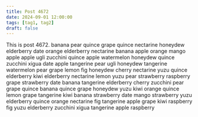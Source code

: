```yaml
---
title: Post 4672
date: 2024-09-01 12:00:00
tags: [tag1, tag2]
draft: false
---
```

This is post 4672.
banana
pear
quince
grape
quince
nectarine
honeydew
elderberry
date
orange
elderberry
nectarine
banana
apple
orange
mango
apple
apple
ugli
zucchini
quince
apple
watermelon
honeydew
quince
zucchini
xigua
date
apple
tangerine
pear
ugli
honeydew
tangerine
watermelon
pear
grape
lemon
fig
honeydew
cherry
nectarine
yuzu
quince
elderberry
kiwi
elderberry
nectarine
lemon
yuzu
pear
strawberry
raspberry
grape
strawberry
date
banana
tangerine
elderberry
cherry
zucchini
pear
grape
quince
banana
quince
grape
honeydew
yuzu
kiwi
orange
quince
lemon
grape
tangerine
kiwi
banana
strawberry
date
mango
strawberry
yuzu
elderberry
quince
orange
nectarine
fig
tangerine
apple
grape
kiwi
raspberry
fig
yuzu
elderberry
zucchini
xigua
tangerine
apple
raspberry
